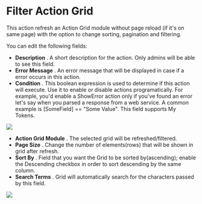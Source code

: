 # Filter Action Grid

This action refresh an Action Grid module without page reload \(if it's on same page\) with the option to change sorting, pagination and filtering.

You can edit the following fields:

* **Description**
  . A short description for the action. Only admins will be able to see this field.
* **Error Message**
  . An error message that will be displayed in case if a error occurs in this action.
* **Condition**
  . This boolean expression is used to determine if this action will execute. Use it to enable or disable actions programatically. For example, you'd enable a ShowError action only if you've found an error let's say when you parsed a response from a web service. A common example is \[SomeField\] == "Some Value". This field supports My Tokens.

![](http://static.dnnsharp.com/documentation/filter_ag_1.png)

* **Action Grid Module**
  . The selected grid will be refreshed/filtered.
* **Page Size**
  . Change the number of elements\(rows\) that will be shown in grid after refresh.    
* **Sort By**
  . Field that you want the Grid to be sorted by\(ascending\); enable the Descending checkbox in order to sort descending by the same column.
* **Search Terms**
  . Grid will automatically search for the characters passed by this field.  

![](http://s3.amazonaws.com/static.dnnsharp.com/documentation/filter_ag_2.png)



